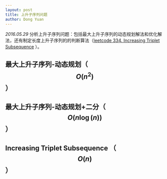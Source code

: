 ```yaml
---
layout: post
title: 上升子序列问题
author: Dong Yuan
---
```

_2016.05.29_
分析上升子序列问题：包括最大上升子序列的动态规划解法和优化解法，还有制定长度上升子序列的的判断算法（[leetcode 334. Increasing Triplet Subsequence][1] ）。


## 最大上升子序列-动态规划（ $$O(n^2) $$）

## 最大上升子序列-动态规划+二分（$$ O(n\log(n)) $$）

## Increasing Triplet Subsequence （$$ O(n)$$）




[1]:https://leetcode.com/problems/increasing-triplet-subsequence/